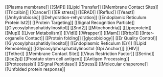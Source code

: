 [[Plasma membrane]]
[[SMP]]
[[Lipid Transfer]]
[[Membrane Contact Sites]]
[[Tricalbin]]
[[Cancer]]
[[ER stress]]
[[ERAD]]
[[Reflux]]
[[Yeast]]
[[Anhydrobiosis]]
[[Dehydration-rehydration]]
[[Endoplamic Reticulum Protein Ist2]]
[[Protein Targeting]]
[[Signal Recognition Particle]]
[[Glycosylphosphatidylinositol]]
[[Snd2]]
[[Mitochondria]]
[[Lipoprotein]]
[[Mup]]
[[Liver Metabolism]]
[[Vldl]]
[[Wrapper]]
[[Mam]]
[[Rrbp1]]
[[Inter-organelle Contact]]
[[Protein folding]]
[[glycobiology]]
[[Er Quality Control]]
[[Glycosylphosphatidylinositol]]
[[Endoplasmic Reticulum (Er)]]
[[Lipid Remodeling]]
[[Glycosylphosphatidylinositol (Gpi Anchor)]]
[[HIV]]
[[Tether]]
[[Membrane Contact Site]]
[[Virus Restriction Factor]]
[[Serinc]]
[[Ice2p]]
[[Prostate stem cell antigen]]
[[Antigen Processing]]
[[Proteostasis]]
[[Signal Peptidase]]
[[Stress]]
[[Molecular chaperone]]
[[Unfolded protein response]]
